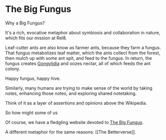 # The Big Fungus

Why a Big Fungus? 

It's a rich, evocative metaphor about symbiosis and collaboration in nature, which fits our mission at Rel8.

Leaf-cutter ants are also know as farmer ants, because they farm a fungus. That fungus metabolizes leaf matter, which the ants collect from the forest, then mulch up with some ant spit, and feed to the fungus. In return, the fungus creates [Gongylidia](https://en.wikipedia.org/wiki/Gongylidia) and oozes nectar, all of which feeds the ant colony. 

Happy fungus, happy hive. 

Similarly, many humans are trying to make sense of the world by taking notes, enhancing those notes, and exploring shared notetaking. 

Think of it as a layer of assertions and opinions above the Wikipedia. 

So how might some of us 

Of course, we have a fledgling website devoted to [The Big Fungus](https://www.thebigfungus.org/). 

A different metaphor for the same reasons: [[The Betterverse]].